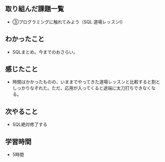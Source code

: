 ## 取り組んだ課題一覧
- ③プログラミングに触れてみよう（SQL 道場レッスンⅠ）
## わかったこと
- SQLまとめ。今までのおさらい。
## 感じたこと
- 時間はかかったものの、いままでやってきた道場レッスンと比較すると割としっかりなぞれた。ただ、応用が入ってくると途端に太刀打ちできなくなる。
## 次やること
- SQL絶対修了する
## 学習時間
- 5時間
